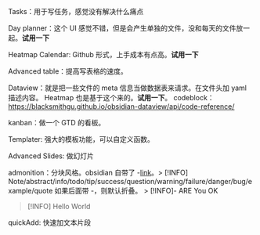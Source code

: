 Tasks：用于写任务，感觉没有解决什么痛点

Day planner：这个 UI 感觉不错，但是会产生单独的文件，没和每天的文件放一起。**试用一下**

Heatmap Calendar: Github 形式，上手成本有点高。**试用一下**

Advanced table：提高写表格的速度。

Dataview：就是把一些文件的 meta 信息当做数据表来请求。在文件头加 yaml 描述内容。
	Heatmap 也是基于这个来的。**试用一下**。
	codeblock： https://blacksmithgu.github.io/obsidian-dataview/api/code-reference/ 

kanban：做一个 GTD 的看板。

Templater: 强大的模板功能，可以自定义函数。

Advanced Slides: 做幻灯片

admonition：分块风格。obsidian 自带了 -[link](https://help.obsidian.md/How+to/Use+callouts)。> [!INFO] 
Note/abstract/info/todo/tip/success/question/warning/failure/danger/bug/example/quote
如果后面带 -，则默认折叠。 > [!INFO]- ARE You OK
> [!INFO]
> Hello World


quickAdd: 快速加文本片段
